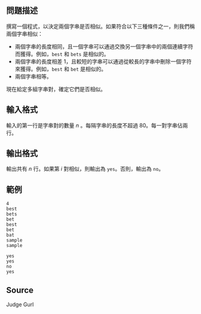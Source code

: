 ## 問題描述

撰寫一個程式，以決定兩個字串是否相似。如果符合以下三種條件之一，則我們稱兩個字串相似：

- 兩個字串的長度相同，且一個字串可以通過交換另一個字串中的兩個連續字符而獲得。例如，`best` 和 `bets` 是相似的。
- 兩個字串的長度相差 1，且較短的字串可以通過從較長的字串中刪除一個字符來獲得。例如，`best` 和 `bet` 是相似的。
- 兩個字串相等。

現在給定多組字串對，確定它們是否相似。

## 輸入格式

輸入的第一行是字串對的數量 $n$ 。每隔字串的長度不超過 80。每一對字串佔兩行。

## 輸出格式

輸出共有 $n$ 行。如果第 $i$ 對相似，則輸出為 `yes`。否則，輸出為 `no`。

## 範例

```input1
4
best
bets
bet
best
bet
bat
sample
sample
```

```output1
yes
yes
no
yes
```

## Source

Judge Gurl